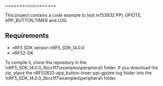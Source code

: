 
==================

 This project contains a code example to test nrf53832 PPI, GPIOTE, APP_BUTTON,TIMER and LOG.
 
Requirements
------------
- nRF5 SDK version nRF5_SDK_14.0.0
- nRF52-DK


To compile it, clone the repository in the \nRF5_SDK_14.0.0_3bcc1f7\examples\peripheral\ folder. If you download the zip, place the nRF52832-app_button-timer-ppi-gpiote-log folder into the \nRF5_SDK_14.0.0_3bcc1f7\examples\peripheral\ folder.

